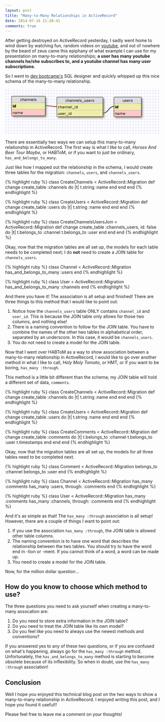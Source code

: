 ```yaml
---
layout: post
title: "Many-to-Many Relationships in ActiveRecord"
date: 2014-07-16 21:20:41
comments: true
---
```


After getting destroyed on ActiveRecord yesterday, I sadly went home to wind down by watching fun, random videos on [youtube](www.youtube.com), and out of nowhere by the beard of zeus came this epiphany of what example I can use for my presentation on many-to-many relationships; **a user has many youtube channels he/she subscribes to, and a youtube channel has many user subscriptions**.

So I went to [dev bootcamp's](https://socrates.devbootcamp.com/sql) SQL designer and quickly whipped up this nice schema of the many-to-many relationship.

![alt text](/assets/img/many-to-many.jpg "Many youtube channels & many users")

There are essentially two ways we can setup this many-to-many relationship in ActiveRecord. The first way is what I like to call, *Horses And Beer Tour Maybe*, or HABToM, or if you want to just be ordinary, ```has_and_belongs_to_many```.

Just like how I mapped out the relationship in the schema, I would create three tables for the migration: ```channels```, ```users```, and ```channels_users```.

{% highlight ruby %}
class CreateChannels < ActiveRecord::Migration
  def change
    create_table :channels do |t|
      t.string :name
    end
  end
end
{% endhighlight %}

{% highlight ruby %}
class CreateUsers < ActiveRecord::Migration
  def change
    create_table :users do |t|
      t.string :name
    end
  end
end
{% endhighlight %}

{% highlight ruby %}
class CreateChannelsUsersJoin < ActiveRecord::Migration
  def change
    create_table :channels_users, id: false do |t|
      t.belongs_to :channel
      t.belongs_to :user
    end
  end
end
{% endhighlight %}


Okay, now that the migration tables are all set up, the models for each table needs to be completed next; I do **not** need to create a JOIN table for ```channels_users```.

{% highlight ruby %}
class Channel < ActiveRecord::Migration
  has_and_belongs_to_many :users
end
{% endhighlight %}

{% highlight ruby %}
class User < ActiveRecord::Migration
  has_and_belongs_to_many :channels
end
{% endhighlight %}


And there you have it! The association is all setup and finished! There are three things to this method that I would like to point out:

  1. Notice how the ```channels_users``` table ONLY contains ```channel_id``` and ```user_id```. This is because the JOIN table only allows for those two columns, and nothing else!
  2. There is a naming convention to follow for the JOIN table. You have to combine the names of the other two tables in alphabetical order, separated by an underscore. In this case, it would be ```channels_users```.
  3. You do not need to create a model for the JOIN table.


Now that I went over HABToM as a way to show association between a many-to-many relationship in ActiveRecord, I would like to go over another method in what I like to call, *Holy Moly Tomato*, or HMT, or if you want to be boring, ```has_many :through```.

This method is a little bit different than the schema; my JOIN table will hold a different set of data, ```comments```.

{% highlight ruby %}
class CreateChannels < ActiveRecord::Migration
  def change
    create_table :channels do |t|
      t.string :name
    end
  end
end
{% endhighlight %}

{% highlight ruby %}
class CreateUsers < ActiveRecord::Migration
  def change
    create_table :users do |t|
      t.string :name
    end
  end
end
{% endhighlight %}

{% highlight ruby %}
class CreateComments < ActiveRecord::Migration
  def change
    create_table :comments do |t|
      t.belongs_to :channel
      t.belongs_to :user
      t.timestamps
    end
  end
end
{% endhighlight %}


Okay, now that the migration tables are all set up, the models for all three tables need to be completed next.

{% highlight ruby %}
class Comment < ActiveRecord::Migration
  belongs_to :channel
  belongs_to :user
end
{% endhighlight %}

{% highlight ruby %}
class Channel < ActiveRecord::Migration
  has_many :comments
  has_many :users, through: :comments
end
{% endhighlight %}

{% highlight ruby %}
class User < ActiveRecord::Migration
  has_many :comments
  has_many :channels, through: :comments
end
{% endhighlight %}


And it's as simple as that! The ```has_many :through``` association is all setup! However, there are a couple of things I want to point out:

  1. If you use the association ```has_many :through```, the JOIN table is allowed other table columns.
  2. The naming convention is to have one word that describes the relationship between the two tables. You should try to have the word end in -tion or -ment. If you cannot think of a word, a word can be made up.
  3. You need to create a model for the JOIN table.

Now, for the million dollar question...

## How do you know to choose which method to use?

The three questions you need to ask yourself when creating a many-to-many assocation are:

  1. Do you need to store extra information in the JOIN table?
  2. Do you need to treat the JOIN table like its own model?
  3. Do you feel like you need to always use the newest methods and conventions?


If you answered yes to any of these two questions, or if you are confused on what's happening, always go for the ```has_many :through``` method. Unfortunately, the ```has_and_belongs_to_many``` method is starting to become obsolete because of its inflexibility. So when in doubt, use the ```has_many :through``` association!


## Conclusion

Well I hope you enjoyed this technical blog post on the two ways to show a many-to-many relationship in ActiveRecord. I enjoyed writing this post, and I hope you found it useful!!

Please feel free to leave me a comment on your thoughts!